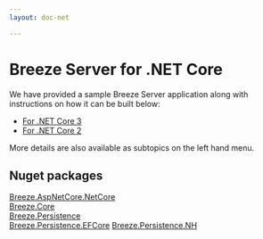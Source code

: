 ```yaml
---
layout: doc-net

---
```

# Breeze Server for .NET Core


We have provided a sample Breeze Server application along with instructions on how it can be built below:

* [For .NET Core 3](https://github.com/Breeze/northwind-core-ng-demo/blob/master/STEPS-Server-Core3.md)
* [For .NET Core 2](https://github.com/Breeze/northwind-core-ng-demo/blob/master/STEPS-Server-Core.md)

More details are also available as subtopics on the left hand menu.

## Nuget packages

  <a href="https://www.nuget.org/packages/Breeze.AspNetCore.NetCore/"
    target="_blank">Breeze.AspNetCore.NetCore</a><br />
  <a href="https://www.nuget.org/packages/Breeze.Core/" target="_blank">Breeze.Core</a><br />
  <a href="https://www.nuget.org/packages/Breeze.Persistence/" target="_blank">Breeze.Persistence</a><br />
  <a href="https://www.nuget.org/packages/Breeze.Persistence.EFCore/"
    target="_blank">Breeze.Persistence.EFCore</a>
  <a href="https://www.nuget.org/packages/Breeze.Persistence.NH/" target="_blank">Breeze.Persistence.NH</a>